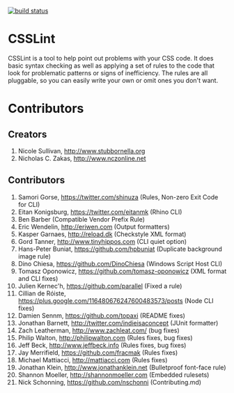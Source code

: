 [![build status](https://secure.travis-ci.org/stubbornella/csslint.png)](http://travis-ci.org/stubbornella/csslint)
# CSSLint

CSSLint is a tool to help point out problems with your CSS code. It does basic syntax checking as well as applying a set of rules to the code that look for problematic patterns or signs of inefficiency. The rules are all pluggable, so you can easily write your own or omit ones you don't want.

# Contributors

## Creators

1. Nicole Sullivan, http://www.stubbornella.org
1. Nicholas C. Zakas, http://www.nczonline.net

## Contributors

1. Samori Gorse, https://twitter.com/shinuza (Rules, Non-zero Exit Code for CLI)
1. Eitan Konigsburg, https://twitter.com/eitanmk (Rhino CLI)
1. Ben Barber (Compatible Vendor Prefix Rule)
1. Eric Wendelin, http://eriwen.com (Output formatters)
1. Kasper Garnaes, http://reload.dk (Checkstyle XML format)
1. Gord Tanner, http://www.tinyhippos.com (CLI quiet option)
1. Hans-Peter Buniat, https://github.com/hpbuniat (Duplicate background image rule)
1. Dino Chiesa, https://github.com/DinoChiesa (Windows Script Host CLI)
1. Tomasz Oponowicz, https://github.com/tomasz-oponowicz (XML format and CLI fixes)
1. Julien Kernec'h, https://github.com/parallel (Fixed a rule)
1. Cillian de Róiste, https://plus.google.com/116480676247600483573/posts (Node CLI fixes)
1. Damien Sennm, https://github.com/topaxi (README fixes)
1. Jonathan Barnett, http://twitter.com/indieisaconcept (JUnit formatter)
1. Zach Leatherman, http://www.zachleat.com/ (bug fixes)
1. Philip Walton, http://philipwalton.com (Rules fixes, bug fixes)
1. Jeff Beck, http://www.jeffbeck.info (Rules fixes, bug fixes)
1. Jay Merrifield, https://github.com/fracmak (Rules fixes)
1. Michael Mattiacci, http://mattiacci.com (Rules fixes)
1. Jonathan Klein, http://www.jonathanklein.net (Bulletproof font-face rule)
1. Shannon Moeller, http://shannonmoeller.com (Embedded rulesets)
1. Nick Schonning, https://github.com/nschonni (Contributing.md)

